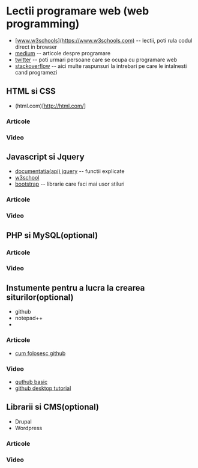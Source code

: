 # Lectii programare web (web programming)

* [www.w3schools](https://www.w3schools.com) -- lectii, poti rula codul direct in browser
* [medium](https://medium.com/) -- articole despre programare
* [twitter](https://twitter.com/) -- poti urmari persoane care se ocupa cu programare web
* [stackoverflow](https://stackoverflow.com/) -- aici multe raspunsuri la intrebari pe care le intalnesti cand programezi

## HTML si CSS
* (html.com)[http://html.com/]
### Articole


### Video

## Javascript si Jquery
* [documentatia(api) jquery](https://api.jquery.com/) -- functii explicate
* [w3school](https://www.w3schools.com/jquery/)
* [bootstrap](https://www.w3schools.com/bootstrap/) -- librarie care faci mai usor stiluri

### Articole


### Video


## PHP si MySQL(optional)

### Articole


### Video


## Instumente pentru a lucra la crearea siturilor(optional)
* github
* notepad++
* 

### Articole
* [cum folosesc github](https://guides.github.com/activities/hello-world/)

### Video
* [guthub basic](https://www.youtube.com/watch?v=0fKg7e37bQE)
* [github desktop tutorial](https://www.youtube.com/watch?v=kFix7UDJ7LA)


## Librarii si CMS(optional)
* Drupal
* Wordpress

### Articole


### Video
